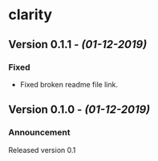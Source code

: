# clarity

## Version 0.1.1 - _(01-12-2019)_

### Fixed

- Fixed broken readme file link.

## Version 0.1.0 - _(01-12-2019)_

### Announcement

Released version 0.1
